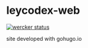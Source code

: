 # leycodex-web

[![wercker status](https://app.wercker.com/status/d751423ed1662404956ac9b310ab3ed8/s/master "wercker status")](https://app.wercker.com/project/byKey/d751423ed1662404956ac9b310ab3ed8)

site developed with gohugo.io
